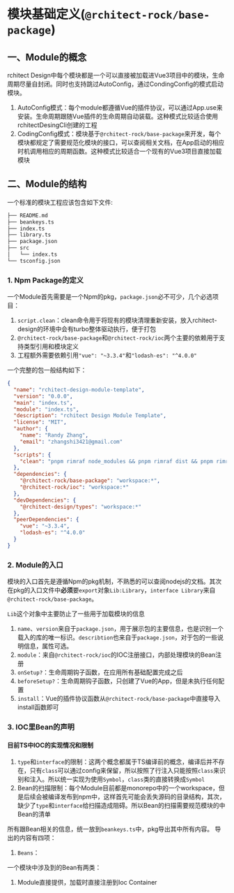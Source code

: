 # 模块基础定义(`@rchitect-rock/base-package`)

## 一、Module的概念

rchitect Design中每个模块都是一个可以直接被加载进Vue3项目中的模块，生命周期尽量自封闭。同时也支持跳过AutoConfig，通过CondingConfig的模式启动模块。

1. AutoConfig模式：每个module都遵循Vue的插件协议，可以通过App.use来安装。生命周期跟随Vue插件的生命周期自动装载。这种模式比较适合使用rchitectDesingCli创建的工程
2. CodingConfig模式：模块基于`@rchitect-rock/base-package`来开发，每个模块都规定了需要规范化模块的接口，可以查阅相关文档，在App启动的相应时机调用相应的周期函数。这种模式比较适合一个现有的Vue3项目直接加载模块

## 二、Module的结构

一个标准的模块工程应该包含如下文件:

```md
├── README.md
├── beankeys.ts
├── index.ts
├── library.ts
├── package.json
├── src
│   └── index.ts
└── tsconfig.json
```

### 1. Npm Package的定义

一个Module首先需要是一个Npm的pkg，`package.json`必不可少，几个必选项目：

1. `script.clean`：clean命令用于将现有的模块清理重新安装，放入rchitect-design的环境中会有turbo整体驱动执行，便于打包
2. `@rchitect-rock/base-package`和`@rchitect-rock/ioc`两个主要的依赖用于支持类型引用和模块定义
3. 工程额外需要依赖引用`"vue": "~3.3.4"`和`"lodash-es": "^4.0.0"`

一个完整的包一般结构如下：

```json
{
  "name": "rchitect-design-module-template",
  "version": "0.0.0",
  "main": "index.ts",
  "module": "index.ts",
  "description": "rchitect Design Module Template",
  "license": "MIT",
  "author": {
    "name": "Randy Zhang",
    "email": "zhangshi3421@gmail.com"
  },
  "scripts": {
    "clean": "pnpm rimraf node_modules && pnpm rimraf dist && pnpm rimraf .turbo"
  },
  "dependencies": {
    "@rchitect-rock/base-package": "workspace:*",
    "@rchitect-rock/ioc": "workspace:*"
  },
  "devDependencies": {
    "@rchitect-design/types": "workspace:*"
  },
  "peerDependencies": {
    "vue": "~3.3.4",
    "lodash-es": "^4.0.0"
  }
}
```

### 2. Module的入口

模块的入口首先是遵循Npm的pkg机制，不熟悉的可以查阅nodejs的文档。其次在pkg的入口文件中**必须**要`export`对象`Lib:Library`，`interface Library`来自`@rchitect-rock/base-package`。

`Lib`这个对象中主要防止了一些用于加载模块的信息

1. `name`、`version`来自于`package.json`，用于展示包的主要信息，也是识别一个载入的库的唯一标识。`describtion`也来自于`package.json`，对于包的一些说明信息，属性可选。
2. `module`：来自`@rchitect-rock/ioc`的IOC注册接口，内部处理模块的Bean注册
3. `onSetup?`：生命周期钩子函数，在应用所有基础配置完成之后
4. `beforeSetup?`：生命周期钩子函数，只创建了Vue的App，但是未执行任何配置
5. `install`：Vue的插件协议函数从`@rchitect-rock/base-package`中直接导入install函数即可

### 3. IOC里Bean的声明

#### 目前TS中IOC的实现情况和限制

1. `type`和`interface`的限制：这两个概念都属于TS编译前的概念，编译后并不存在，只有`class`可以通过config来保留，所以按照了行注入只能按照`class`来识别和注入。所以统一实现为使用`Symbol`，`class`类的直接转换成`Symbol`
2. Bean的扫描限制：每个Module目前都是monorepo中的一个workspace，但是后续会被编译发布到npm中，这样首先可能会丢失源码的目录结构，其次，缺少了`type`和`interface`给扫描造成阻碍。所以Bean的扫描需要规范模块的中Bean的清单

所有跟Bean相关的信息，统一放到`beankeys.ts`中，pkg导出其中所有内容。
导出的内容有四项：

1. `Beans`：

一个模块中涉及到的Bean有两类：

1. Module直接提供，加载时直接注册到Ioc Container
